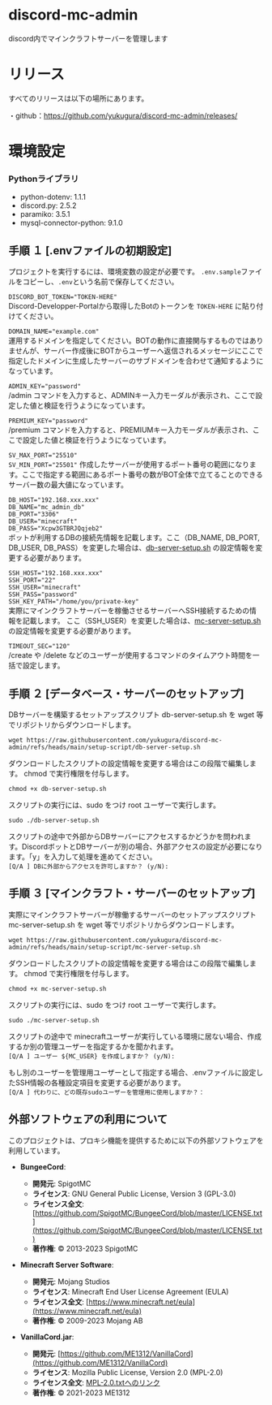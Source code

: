 # discord-mc-admin
discord内でマインクラフトサーバーを管理します

# リリース
すべてのリリースは以下の場所にあります。

・github：https://github.com/yukugura/discord-mc-admin/releases/

# 環境設定

### Pythonライブラリ
-   python-dotenv: 1.1.1
-   discord.py: 2.5.2
-   paramiko: 3.5.1
-   mysql-connector-python: 9.1.0




## 手順 １ [.envファイルの初期設定]
プロジェクトを実行するには、環境変数の設定が必要です。
`.env.sample`ファイルをコピーし、`.env`という名前で保存してください。

`DISCORD_BOT_TOKEN="TOKEN-HERE"`  
Discord-Developper-Portalから取得したBotのトークンを `TOKEN-HERE` に貼り付けてください。

`DOMAIN_NAME="example.com"`  
運用するドメインを指定してください。BOTの動作に直接関与するものではありませんが、サーバー作成後にBOTからユーザーへ返信されるメッセージにここで指定したドメインに生成したサーバーのサブドメインを合わせて通知するようになっています。

`ADMIN_KEY="password"`  
/admin コマンドを入力すると、ADMINキー入力モーダルが表示され、ここで設定した値と検証を行うようになっています。

`PREMIUM_KEY="password"`  
/premium コマンドを入力すると、PREMIUMキー入力モーダルが表示され、ここで設定した値と検証を行うようになっています。

`SV_MAX_PORT="25510"`  
`SV_MIN_PORT="25501"`
作成したサーバーが使用するポート番号の範囲になります。ここで指定する範囲にあるポート番号の数がBOT全体で立てることのできるサーバー数の最大値になっています。

`DB_HOST="192.168.xxx.xxx"`  
`DB_NAME="mc_admin_db"`  
`DB_PORT="3306"`  
`DB_USER="minecraft"`  
`DB_PASS="Xcpw3GTBRJQqjeb2"`  
ボットが利用するDBの接続先情報を記載します。ここ（DB_NAME, DB_PORT, DB_USER, DB_PASS）を変更した場合は、[db-server-setup.sh](https://raw.githubusercontent.com/yukugura/discord-mc-admin/refs/heads/main/setup-script/db-server-setup.sh) の設定情報を変更する必要があります。

`SSH_HOST="192.168.xxx.xxx"`  
`SSH_PORT="22"`  
`SSH_USER="minecraft"`  
`SSH_PASS="password"`  
`SSH_KEY_PATH="/home/you/private-key"`  
実際にマインクラフトサーバーを稼働させるサーバーへSSH接続するための情報を記載します。  ここ（SSH_USER）を変更した場合は、[mc-server-setup.sh](https://raw.githubusercontent.com/yukugura/discord-mc-admin/refs/heads/main/setup-script/mc-server-setup.sh) の設定情報を変更する必要があります。

`TIMEOUT_SEC="120"`  
/create や /delete などのユーザーが使用するコマンドのタイムアウト時間を一括で設定します。  

## 手順 ２ [データベース・サーバーのセットアップ]
DBサーバーを構築するセットアップスクリプト db-server-setup.sh を wget 等でリポジトリからダウンロードします。
```
wget https://raw.githubusercontent.com/yukugura/discord-mc-admin/refs/heads/main/setup-script/db-server-setup.sh
```
ダウンロードしたスクリプトの設定情報を変更する場合はこの段階で編集します。
chmod で実行権限を付与します。
```
chmod +x db-server-setup.sh
```
スクリプトの実行には、sudo をつけ root ユーザーで実行します。
```
sudo ./db-server-setup.sh
```
スクリプトの途中で外部からDBサーバーにアクセスするかどうかを問われます。DiscordボットとDBサーバーが別の場合、外部アクセスの設定が必要になります。「y」を入力して処理を進めてください。  
`[Q/A ] DBに外部からアクセスを許可しますか？ (y/N): `  

## 手順 ３ [マインクラフト・サーバーのセットアップ]
実際にマインクラフトサーバーが稼働するサーバーのセットアップスクリプト mc-server-setup.sh を wget 等でリポジトリからダウンロードします。
```
wget https://raw.githubusercontent.com/yukugura/discord-mc-admin/refs/heads/main/setup-script/mc-server-setup.sh
```
ダウンロードしたスクリプトの設定情報を変更する場合はこの段階で編集します。
chmod で実行権限を付与します。
```
chmod +x mc-server-setup.sh
```
スクリプトの実行には、sudo をつけ root ユーザーで実行します。
```
sudo ./mc-server-setup.sh
```
スクリプトの途中で minecraftユーザーが実行している環境に居ない場合、作成するか別の管理ユーザーを指定するかを聞かれます。  
`[Q/A ] ユーザー ${MC_USER} を作成しますか？ (y/N): `  

もし別のユーザーを管理用ユーザーとして指定する場合、.envファイルに設定したSSH情報の各種設定項目を変更する必要があります。  
`[Q/A ] 代わりに、どの既存sudoユーザーを管理用に使用しますか？：`



## 外部ソフトウェアの利用について

このプロジェクトは、プロキシ機能を提供するために以下の外部ソフトウェアを利用しています。
-   **BungeeCord**:
    -   **開発元**: SpigotMC
    -   **ライセンス**: GNU General Public License, Version 3 (GPL-3.0)
    -   **ライセンス全文**: [https://github.com/SpigotMC/BungeeCord/blob/master/LICENSE.txt](https://github.com/SpigotMC/BungeeCord/blob/master/LICENSE.txt)
    -   **著作権**: © 2013-2023 SpigotMC

-   **Minecraft Server Software**:
    -   **開発元**: Mojang Studios
    -   **ライセンス**: Minecraft End User License Agreement (EULA)
    -   **ライセンス全文**: [https://www.minecraft.net/eula](https://www.minecraft.net/eula)
    -   **著作権**: © 2009-2023 Mojang AB

-   **VanillaCord.jar**:
    -   **開発元**: [https://github.com/ME1312/VanillaCord](https://github.com/ME1312/VanillaCord)
    -   **ライセンス**: Mozilla Public License, Version 2.0 (MPL-2.0)
    -   **ライセンス全文**: [MPL-2.0.txtへのリンク](https://raw.githubusercontent.com/yukugura/discord-mc-admin/refs/heads/main/assets/MPL-2.0.txt)
    -   **著作権**: © 2021-2023 ME1312
